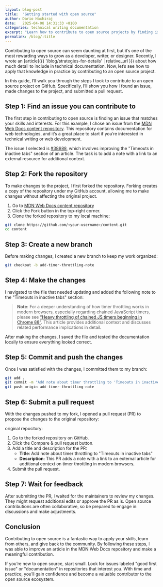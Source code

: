 ```yaml
---
layout: blog-post
title:  "Getting started with open source"
author: Dario Haxhiraj
date:   2025-04-08 14:31:33 +0100
categories: technical writing documentation
excerpt: "Learn how to contribute to open source projects by finding issues, making changes, and submitting pull requests, with practical tips to get started."
permalink: /blog/:title
---
```

Contributing to open source can seem daunting at first, but it’s one of the most rewarding ways to grow as a developer, writer, or designer. Recently, I wrote an [article]({{ '/blog/strategies-for-details' | relative_url }}) about how much detail to include in technical documentation. Now, let’s see how to apply that knowledge in practice by contributing to an open source project.

In this guide, I’ll walk you through the steps I took to contribute to an open source project on GitHub. Specifically, I’ll show you how I found an issue, made changes to the project, and submitted a pull request.

## Step 1: Find an issue you can contribute to

The first step in contributing to open source is finding an issue that matches your skills and interests. For this example, I chose an issue from the [MDN Web Docs content repository](https://github.com/mdn/content). This repository contains documentation for web technologies, and it’s a great place to start if you’re interested in technical writing or web development.

The issue I selected is [#38988](https://github.com/mdn/content/issues/38988), which involves improving the "Timeouts in inactive tabs" section of an article. The task is to add a note with a link to an external resource for additional context.

## Step 2: Fork the repository

To make changes to the project, I first forked the repository. Forking creates a copy of the repository under my GitHub account, allowing me to make changes without affecting the original project.

1. Go to [MDN Web Docs content repository](https://github.com/mdn/content)
2. Click the Fork button in the top-right corner.
3. Clone the forked repository to my local machine:

```bash
git clone https://github.com/<your-username>/content.git
cd content
```

## Step 3: Create a new branch

Before making changes, I created a new branch to keep my work organized:

```bash
git checkout -b add-timer-throttling-note
```

## Step 4: Make the changes

I navigated to the file that needed updating and added the following note to the "Timeouts in inactive tabs" section:

> **Note:** For a deeper understanding of how timer throttling works in modern browsers, especially regarding chained JavaScript timers, please see [“Heavy throttling of chained JS timers beginning in Chrome 88”](https://developer.chrome.com/blog/timer-throttling-in-chrome-88#terminology). This article provides additional context and discusses related performance implications in detail.

After making the changes, I saved the file and tested the documentation locally to ensure everything looked correct.

## Step 5: Commit and push the changes

Once I was satisfied with the changes, I committed them to my branch:

```bash
git add .
git commit -m "Add note about timer throttling to 'Timeouts in inactive tabs' section"
git push origin add-timer-throttling-note
```

## Step 6: Submit a pull request

With the changes pushed to my fork, I opened a pull request (PR) to propose the changes to the original repository:

original repository:

1. Go to the forked repository on GitHub.
2. Click the Compare & pull request button.
3. Add a title and description for the PR:
   - **Title**: Add note about timer throttling to "Timeouts in inactive tabs"
   - **Description**: This PR adds a note with a link to an external article for additional context on timer throttling in modern browsers.
4. Submit the pull request.

## Step 7: Wait for feedback

After submitting the PR, I waited for the maintainers to review my changes. They might request additional edits or approve the PR as is. Open source contributions are often collaborative, so be prepared to engage in discussions and make adjustments.

## Conclusion

Contributing to open source is a fantastic way to apply your skills, learn from others, and give back to the community. By following these steps, I was able to improve an article in the MDN Web Docs repository and make a meaningful contribution.

If you’re new to open source, start small. Look for issues labeled "good first issue" or "documentation" in repositories that interest you. With time and practice, you’ll gain confidence and become a valuable contributor to the open source ecosystem.